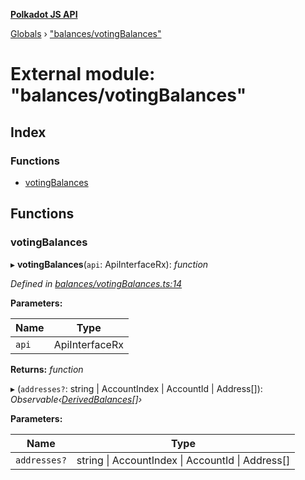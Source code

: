 **[Polkadot JS API](../README.md)**

[Globals](../globals.md) › [&quot;balances/votingBalances&quot;](_balances_votingbalances_.md)

# External module: "balances/votingBalances"

## Index

### Functions

* [votingBalances](_balances_votingbalances_.md#votingbalances)

## Functions

###  votingBalances

▸ **votingBalances**(`api`: ApiInterfaceRx): *function*

*Defined in [balances/votingBalances.ts:14](https://github.com/polkadot-js/api/blob/3720cf8/packages/api-derive/src/balances/votingBalances.ts#L14)*

**Parameters:**

Name | Type |
------ | ------ |
`api` | ApiInterfaceRx |

**Returns:** *function*

▸ (`addresses?`: string | AccountIndex | AccountId | Address[]): *Observable‹[DerivedBalances](../interfaces/_types_.derivedbalances.md)[]›*

**Parameters:**

Name | Type |
------ | ------ |
`addresses?` | string &#124; AccountIndex &#124; AccountId &#124; Address[] |